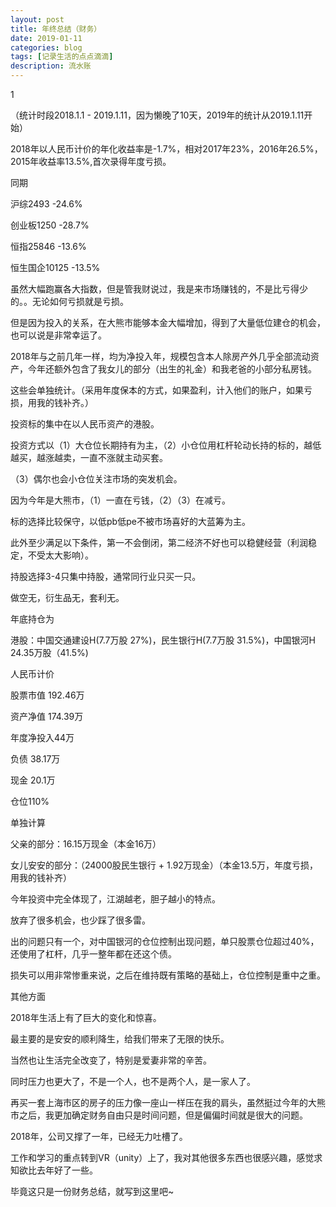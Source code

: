 ```yaml
---
layout: post
title: 年终总结（财务）
date: 2019-01-11
categories: blog
tags: [记录生活的点点滴滴]
description: 流水账
---
```


1 

（统计时段2018.1.1 - 2019.1.11，因为懒晚了10天，2019年的统计从2019.1.11开始）

2018年以人民币计价的年化收益率是-1.7%，相对2017年23%，2016年26.5%，2015年收益率13.5%,首次录得年度亏损。

同期

沪综2493 -24.6%

创业板1250 -28.7%

恒指25846 -13.6%

恒生国企10125 -13.5%

虽然大幅跑赢各大指数，但是管我财说过，我是来市场赚钱的，不是比亏得少的。。无论如何亏损就是亏损。

但是因为投入的关系，在大熊市能够本金大幅增加，得到了大量低位建仓的机会，也可以说是非常幸运了。

2018年与之前几年一样，均为净投入年，规模包含本人除房产外几乎全部流动资产，今年还额外包含了我女儿的部分（出生的礼金）和我老爸的小部分私房钱。

这些会单独统计。（采用年度保本的方式，如果盈利，计入他们的账户，如果亏损，用我的钱补齐。）

投资标的集中在以人民币资产的港股。

投资方式以（1）大仓位长期持有为主，（2）小仓位用杠杆轮动长持的标的，越低越买，越涨越卖，一直不涨就主动买套。

（3）偶尔也会小仓位关注市场的突发机会。

因为今年是大熊市，（1）一直在亏钱，（2）（3）在减亏。

标的选择比较保守，以低pb低pe不被市场喜好的大蓝筹为主。

此外至少满足以下条件，第一不会倒闭，第二经济不好也可以稳健经营（利润稳定，不受太大影响）。

持股选择3-4只集中持股，通常同行业只买一只。

做空无，衍生品无，套利无。

年底持仓为

港股：中国交通建设H(7.7万股 27%)，民生银行H(7.7万股 31.5%)，中国银河H 24.35万股（41.5%)

人民币计价

股票市值 192.46万

资产净值 174.39万

年度净投入44万

负债 38.17万

现金 20.1万

仓位110%

单独计算

父亲的部分：16.15万现金（本金16万）

女儿安安的部分：（24000股民生银行 + 1.92万现金）（本金13.5万，年度亏损，用我的钱补齐）

今年投资中完全体现了，江湖越老，胆子越小的特点。

放弃了很多机会，也少踩了很多雷。

出的问题只有一个，对中国银河的仓位控制出现问题，单只股票仓位超过40%，还使用了杠杆，几乎一整年都在还这个债。

损失可以用非常惨重来说，之后在维持既有策略的基础上，仓位控制是重中之重。


其他方面

2018年生活上有了巨大的变化和惊喜。

最主要的是安安的顺利降生，给我们带来了无限的快乐。

当然也让生活完全改变了，特别是爱妻非常的辛苦。

同时压力也更大了，不是一个人，也不是两个人，是一家人了。

再买一套上海市区的房子的压力像一座山一样压在我的肩头，虽然挺过今年的大熊市之后，我更加确定财务自由只是时间问题，但是偏偏时间就是很大的问题。

2018年，公司又撑了一年，已经无力吐槽了。

工作和学习的重点转到VR（unity）上了，我对其他很多东西也很感兴趣，感觉求知欲比去年好了一些。

毕竟这只是一份财务总结，就写到这里吧~








